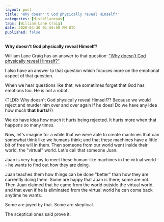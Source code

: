 ```yaml
---
layout: post
title: 'Why doesn''t God physically reveal Himself?'
categories: [Miscellaneous]
tags: [William Lane Craig]
date: 2020-03-30 01:50:00 PM UTC
published: false
---
```


<!-- Mar 30, 2020 09:50:00 PM Philippine Time -->

**Why doesn't God physically reveal Himself?**

William Lane Craig has an answer to that question: ["Why doesn't God physically reveal Himself?"
](https://www.youtube.com/watch?v=IBIsLTQ-GKQ)

I also have an answer to that question which focuses more on the emotional aspect of that question.

When we hear questions like that, we sometimes forget that God has emotions too. He is not a robot.

(TLDR: Why doesn't God physically reveal Himself?? Because we would reject and murder him over and over again if he does! Do we have any idea how much **that hurts**!?)

<!--more-->

We do have idea how much it hurts being rejected. It hurts more when that happens so many times.

Now, let's imagine for a while that we were able to create machines that can somewhat think like we humans think; and that these machines have a little bit of free will in them. Then someone from our world went inside their world, the "virtual" world. Let's call that someone Juan.

Juan is very happy to meet these human-like machines in the virtual world -- he wants to find out how they are doing. 

Juan teaches them how things can be done "better" than how they are currently doing them. Some are happy that Juan is there; some are not. Then Juan claimed that he came from the world outside the virtual world, and that even if he is eliminated from the virtual world he can come back anytime he wants.

Some are joyed by that. Some are skeptical.

The sceptical ones said prove it.



